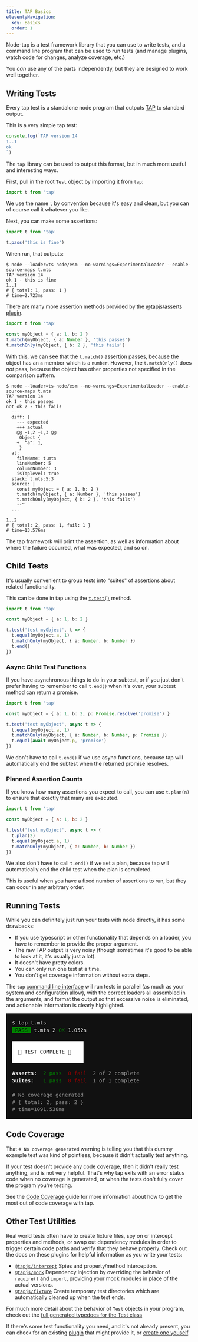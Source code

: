 ```yaml
---
title: TAP Basics
eleventyNavigation:
  key: Basics
  order: 1
---
```


Node-tap is a test framework library that you can use to write
tests, and a command line program that can be used to run tests
(and manage plugins, watch code for changes, analyze coverage,
etc.)

You _can_ use any of the parts independently, but they are
designed to work well together.

## Writing Tests

Every tap test is a standalone node program that outputs
[TAP](./tap-format.md) to standard output.

This is a very simple tap test:

```ts
console.log(`TAP version 14
1..1
ok
`)
```

The `tap` library can be used to output this format, but in
much more useful and interesting ways.

First, pull in the root `Test` object by importing it from `tap`:

```ts
import t from 'tap'
```

We use the name `t` by convention because it's easy and clean,
but you can of course call it whatever you like.

Next, you can make some assertions:

```ts
import t from 'tap'

t.pass('this is fine')
```

When run, that outputs:

```
$ node --loader=ts-node/esm --no-warnings=ExperimentalLoader --enable-source-maps t.mts
TAP version 14
ok 1 - this is fine
1..1
# { total: 1, pass: 1 }
# time=2.723ms
```

There are many more assertion methods provided by the
[@tapjs/asserts
plugin](https://tapjs.github.io/tapjs/classes/_tapjs_asserts.index.Assertions.html).

```ts
import t from 'tap'

const myObject = { a: 1, b: 2 }
t.match(myObject, { a: Number }, 'this passes')
t.matchOnly(myObject, { b: 2 }, 'this fails')
```

With this, we can see that the `t.match()` assertion passes,
because the object has an `a` member which is a `number`.
However, the `t.matchOnly()` does _not_ pass, because the object
has other properties not specified in the comparison pattern.

```
$ node --loader=ts-node/esm --no-warnings=ExperimentalLoader --enable-source-maps t.mts
TAP version 14
ok 1 - this passes
not ok 2 - this fails
  ---
  diff: |
    --- expected
    +++ actual
    @@ -1,2 +1,3 @@
     Object {
    +  "a": 1,
     }
  at:
    fileName: t.mts
    lineNumber: 5
    columnNumber: 3
    isToplevel: true
  stack: t.mts:5:3
  source: |
    const myObject = { a: 1, b: 2 }
    t.match(myObject, { a: Number }, 'this passes')
    t.matchOnly(myObject, { b: 2 }, 'this fails')
    --^
  ...

1..2
# { total: 2, pass: 1, fail: 1 }
# time=13.576ms
```

The tap framework will print the assertion, as well as
information about where the failure occurred, what was expected,
and so on.

## Child Tests

It's usually convenient to group tests into "suites" of
assertions about related functionality.

This can be done in tap using the
[`t.test()`](https://tapjs.github.io/tapjs/classes/_tapjs_test.index.Test.html#test)
method.

```ts
import t from 'tap'

const myObject = { a: 1, b: 2 }

t.test('test myObject', t => {
  t.equal(myObject.a, 1)
  t.matchOnly(myObject, { a: Number, b: Number })
  t.end()
})
```

### Async Child Test Functions

If you have asynchronous things to do in your subtest, or if you
just don't prefer having to remember to call `t.end()` when it's
over, your subtest method can return a promise.

```ts
import t from 'tap'

const myObject = { a: 1, b: 2, p: Promise.resolve('promise') }

t.test('test myObject', async t => {
  t.equal(myObject.a, 1)
  t.matchOnly(myObject, { a: Number, b: Number, p: Promise })
  t.equal(await myObject.p, 'promise')
})
```

We don't have to call `t.end()` if we use async functions,
because tap will automatically end the subtest when the returned
promise resolves.

### Planned Assertion Counts

If you know how many assertions you expect to call, you
can use `t.plan(n)` to ensure that exactly that many are
executed.

```js
import t from 'tap'

const myObject = { a: 1, b: 2 }

t.test('test myObject', async t => {
  t.plan(2)
  t.equal(myObject.a, 1)
  t.matchOnly(myObject, { a: Number, b: Number })
})
```

We also don't have to call `t.end()` if we set a plan, because
tap will automatically end the child test when the plan is
completed.

This is useful when you have a fixed number of assertions to run,
but they can occur in any arbitrary order.

## Running Tests

While you can definitely just run your tests with node directly,
it has some drawbacks:

- If you use typescript or other functionality that depends on a
  loader, you have to remember to provide the proper argument.
- The raw TAP output is very noisy (though sometimes it's good to
  be able to look at it, it's usually just a lot).
- It doesn't have pretty colors.
- You can only run one test at a time.
- You don't get coverage information without extra steps.

The `tap` [command line interface](./cli.md) will run tests in
parallel (as much as your system and configuration allow), with
the correct loaders all assembled in the arguments, and format
the output so that excessive noise is eliminated, and actionable
information is clearly highlighted.

<pre
style="background:#111;color:#eee;line-height:1.4;padding:1rem;">$ tap t.mts
<span style="color:black;background:green"> PASS </span> t.mts 2 <span style="color:green">OK</span> <span color="#999">1.052s</span>

<div style="width:min-content;background:white;color:black">                       
  🌈 TEST COMPLETE 🌈  
                       </div>
<b>Asserts:</b>  <span style="color:green">2 pass</span>  <span style="color:#900">0 fail</span>  <span style="color:#999">2 of 2 complete</span>
<b>Suites:</b>   <span style="color:green">1 pass</span>  <span style="color:#900">0 fail</span>  <span style="color:#999">1 of 1 complete</span>

<span style="color:#999"># No coverage generated
# { total: 2, pass: 2 }
# time=1091.538ms</span></pre>

## Code Coverage

That `# No coverage generated` warning is telling you that this
dummy example test was kind of pointless, because it didn't
actually test anything.

If your test doesn't provide any code coverage,
then it didn't really test anything, and is not very helpful.
That's why tap exits with an error status code when no coverage
is generated, or when the tests don't fully cover the program
you're testing.

See the [Code Coverage](./coverage.md) guide for more information
about how to get the most out of code coverage with tap.

## Other Test Utilities

Real world tests often have to create fixture files, spy on or
intercept properties and methods, or swap out dependency modules
in order to trigger certain code paths and verify that they
behave properly. Check out the docs on these plugins for helpful
information as you write your tests:

* [`@tapjs/intercept`](./plugins/intercept.md) Spies and
  property/method interception.
* [`@tapjs/mock`](./plugins/mock.md) Dependency injection by
  overriding the behavior of `require()` and `import`, providing
  your mock modules in place of the actual versions.
* [`@tapjs/fixture`](./plugins/fixture.md) Create temporary test
  directories which are automatically cleaned up when the test
  ends.

For much more detail about the behavior of `Test` objects in your
program, check out the [full generated typedocs for the Test
class](https://tapjs.github.io/tapjs/classes/_tapjs_test.index.Test.html)

If there's some test functionality you need, and it's not already
present, you can check for an existing [plugin](./plugins.md)
that might provide it, or [create one
youself](./plugins/create.md).
